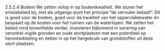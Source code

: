 2.5.2.4 Bodem We zetten volop in op bodemkwaliteit. We sturen het erosiebeleid bij, met als uitgangs-punt het principe “de vervuiler betaalt”. Dit is goed voor de bodem, goed voor de kwaliteit van het oppervlaktewater én bespaart op de kosten voor het ruimen van de waterlopen. We zetten het beleid rond brownfields verder, investeren bijkomend in sanering van verontrei-nigde gronden en oude stortplaatsen met een potentieel op herontwikkeling en zetten in op het hergebruik van grondstoffen uit deze stort-plaatsen. 